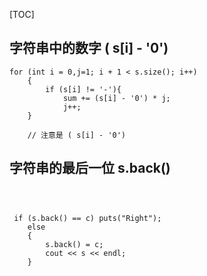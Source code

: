 [TOC]

## 字符串中的数字  ( s[i] - '0')
```
for (int i = 0,j=1; i + 1 < s.size(); i++)
    {
        if (s[i] != '-'){
            sum += (s[i] - '0') * j;
            j++;
    }

    // 注意是 ( s[i] - '0')
```

## 字符串的最后一位 s.back()
```



 if (s.back() == c) puts("Right");
    else
    {
        s.back() = c;
        cout << s << endl;
    }

```